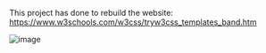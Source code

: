 This project has done to rebuild the website: https://www.w3schools.com/w3css/tryw3css_templates_band.htm

![image](https://github.com/LOTOTRUONG/Website-Band/assets/146346676/58a4f555-75dd-410c-9974-8a2726a0c1b5)
